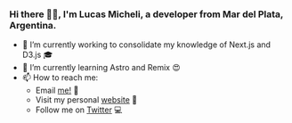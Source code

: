 ### Hi there 👋🏻, I'm Lucas Micheli, a developer from Mar del Plata, Argentina.

- 🔭 I’m currently working to consolidate my knowledge of Next.js and D3.js 🎓
- 🌱 I’m currently learning Astro and Remix 😍
- 📫 How to reach me:
  - Email [me!](mailto:hello@lucasmicheli.com) 📩
  - Visit my personal [website](https://lucasmicheli.com) 👀
  - Follow me on [Twitter](https://twitter.com/LucasMicheli) 💻
